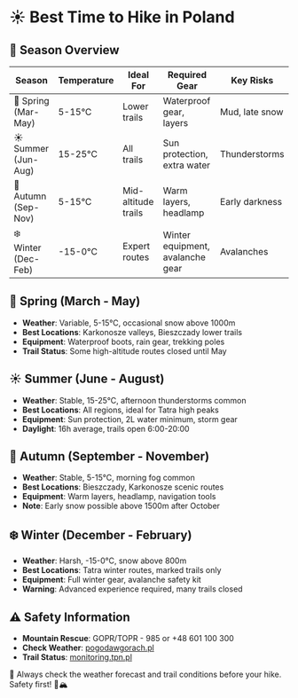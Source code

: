 # ☀️ Best Time to Hike in Poland

## 📅 Season Overview

| Season  | Temperature  | Ideal For             | Required Gear                          | Key Risks                |
|---------|-------------|----------------------|---------------------------------|-------------------------|
| 🌸 Spring (Mar-May) | 5-15°C        | Lower trails          | Waterproof gear, layers       | Mud, late snow           |
| ☀️ Summer (Jun-Aug) | 15-25°C       | All trails            | Sun protection, extra water  | Thunderstorms            |
| 🍂 Autumn (Sep-Nov) | 5-15°C        | Mid-altitude trails   | Warm layers, headlamp       | Early darkness           |
| ❄️ Winter (Dec-Feb) | -15-0°C       | Expert routes         | Winter equipment, avalanche gear | Avalanches            |

## 🌸 Spring (March - May)
- **Weather**: Variable, 5-15°C, occasional snow above 1000m
- **Best Locations**: Karkonosze valleys, Bieszczady lower trails
- **Equipment**: Waterproof boots, rain gear, trekking poles
- **Trail Status**: Some high-altitude routes closed until May

## ☀️ Summer (June - August)
- **Weather**: Stable, 15-25°C, afternoon thunderstorms common
- **Best Locations**: All regions, ideal for Tatra high peaks
- **Equipment**: Sun protection, 2L water minimum, storm gear
- **Daylight**: 16h average, trails open 6:00-20:00

## 🍂 Autumn (September - November)
- **Weather**: Stable, 5-15°C, morning fog common
- **Best Locations**: Bieszczady, Karkonosze scenic routes
- **Equipment**: Warm layers, headlamp, navigation tools
- **Note**: Early snow possible above 1500m after October

## ❄️ Winter (December - February)
- **Weather**: Harsh, -15-0°C, snow above 800m
- **Best Locations**: Tatra winter routes, marked trails only
- **Equipment**: Full winter gear, avalanche safety kit
- **Warning**: Advanced experience required, many trails closed

## ⚠️ Safety Information
- **Mountain Rescue**: GOPR/TOPR - 985 or +48 601 100 300
- **Check Weather**: [pogodawgorach.pl](https://www.pogodawgorach.pl)
- **Trail Status**: [monitoring.tpn.pl](https://monitoring.tpn.pl)

📝 Always check the weather forecast and trail conditions before your hike. Safety first! 🥾🏔️

